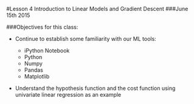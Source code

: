 #Lesson 4 Introduction to Linear Models and Gradient Descent
###June 15th 2015

###Objectives for this class:

- Continue to establish some familiarity with our ML tools:
  - iPython Notebook
  - Python
  - Numpy
  - Pandas
  - Matplotlib

 - Understand the hypothesis function and the cost function using univariate linear regression as an example
